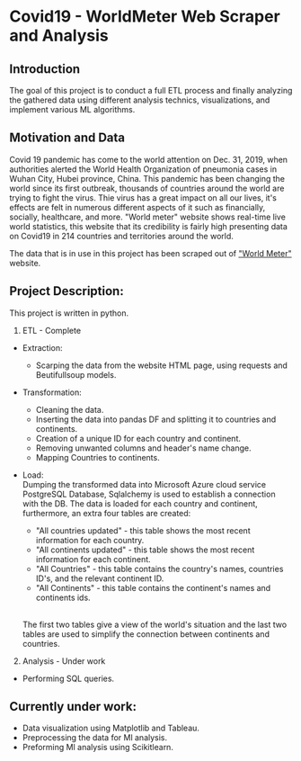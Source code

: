 # Covid19 - WorldMeter Web Scraper and Analysis
## Introduction
The goal of this project is to conduct a full ETL process and finally analyzing the gathered data using different analysis technics, visualizations, and implement various ML algorithms.

##  Motivation and Data
Covid 19 pandemic has come to the world attention on Dec. 31, 2019, when authorities alerted the World Health Organization of pneumonia cases in Wuhan City, Hubei province, China. This pandemic has been changing the world since its first outbreak, thousands of countries around the world are trying to fight the virus. Thie virus has a great impact on all our lives, it's effects are felt in numerous different aspects of it such as financially, socially, healthcare, and more.
"World meter" website shows real-time live world statistics, this website that its credibility is fairly high presenting data on Covid19 in 214 countries and territories around the world.

The data that is in use in this project has been scraped out of ["World Meter"](https://www.worldometers.info/coronavirus/) website.

## Project Description:
This project is written in python. 
1. ETL - Complete
- Extraction:
  * Scarping the data from the website HTML page, using requests and Beutifullsoup models.
- Transformation:
  * Cleaning the data.
  * Inserting the data into pandas DF and splitting it to countries and continents.
  * Creation of a unique ID for each country and continent.
  * Removing unwanted columns and header's name change.
  * Mapping Countries to continents. 
- Load:<br/>Dumping the transformed data into Microsoft Azure cloud service PostgreSQL Database, Sqlalchemy is used to establish a connection with the DB.
The data is loaded for each country and continent, furthermore, an extra four tables are created:
  * "All countries updated" - this table shows the most recent information for each country.
  * "All continents updated" - this table shows the most recent information for each continent.
  * "All Countries" - this table contains the country's names, countries ID's, and the relevant continent ID.
  * "All Continents" - this table contains the continent's names and continents ids.
  
  <br/>The first two tables give a view of the world's situation and the last two tables are used to simplify the connection between continents and countries.


2. Analysis - Under work
* Performing SQL queries.

## Currently under work:
* Data visualization using Matplotlib and Tableau.
* Preprocessing the data for Ml analysis.
* Preforming Ml analysis using Scikitlearn.  




